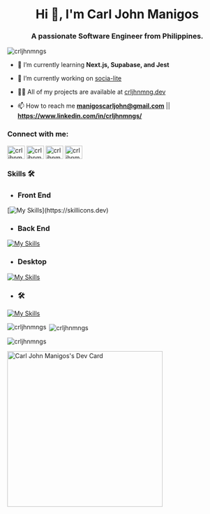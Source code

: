 <h1 align="center">Hi 👋, I'm Carl John Manigos</h1>
<h3 align="center">A passionate Software Engineer from Philippines.</h3>

<p align="left"> <img src="https://komarev.com/ghpvc/?username=crljhnmngs&label=Profile%20views&color=0e75b6&style=flat" alt="crljhnmngs" /> </p>

- 🌱 I’m currently learning **Next.js, Supabase, and Jest**

- 🔭 I’m currently working on [socia-lite](https://github.com/crljhnmngs/socia-lite)

- 👨‍💻 All of my projects are available at [crljhnmng.dev](https://crljhnmng.dev/)

- 📫 How to reach me **manigoscarljohn@gmail.com** || **https://www.linkedin.com/in/crljhnmngs/**

<h3 align="left">Connect with me:</h3>
<p align="left">
<a href="https://twitter.com/crljhnmngs" target="blank"><img align="center" src="https://raw.githubusercontent.com/rahuldkjain/github-profile-readme-generator/master/src/images/icons/Social/twitter.svg" alt="crljhnmngs" height="30" width="40" /></a>
<a href="https://linkedin.com/in/crljhnmngs" target="blank"><img align="center" src="https://raw.githubusercontent.com/rahuldkjain/github-profile-readme-generator/master/src/images/icons/Social/linked-in-alt.svg" alt="crljhnmngs" height="30" width="40" /></a>
<a href="https://fb.com/crljhnmngs" target="blank"><img align="center" src="https://raw.githubusercontent.com/rahuldkjain/github-profile-readme-generator/master/src/images/icons/Social/facebook.svg" alt="crljhnmngs" height="30" width="40" /></a>
<a href="https://www.leetcode.com/crljhnmngs" target="blank"><img align="center" src="https://raw.githubusercontent.com/rahuldkjain/github-profile-readme-generator/master/src/images/icons/Social/leet-code.svg" alt="crljhnmngs" height="30" width="40" /></a>
</p>

<h3> Skills 🛠️</h3> 

- <h3> Front End </h3> 

[![My Skills](https://skillicons.dev/icons?i=react,ts,vite,redux,jest,html,css,js,sass,tailwind,mui,bootstrap,)](https://skillicons.dev)

 - <h3> Back End </h3> 

[![My Skills](https://skillicons.dev/icons?i=express,nodejs,mongodb,dotnet,cs,php,cpp,mysql,firebase)](https://skillicons.dev)

- <h3> Desktop </h3>

[![My Skills](https://skillicons.dev/icons?i=cs,mysql)](https://skillicons.dev)

- <h3> 🛠️</h3> 

[![My Skills](https://skillicons.dev/icons?i=git,npm,postman,vscode,visualstudio)](https://skillicons.dev)



<p><img align="left" src="https://github-readme-stats.vercel.app/api/top-langs?username=crljhnmngs&show_icons=true&locale=en&layout=compact&exclude_repo=yoo&theme=noctis_minimus" alt="crljhnmngs" /></p>

<p>&nbsp;<img align="center" src="https://github-readme-stats.vercel.app/api?username=crljhnmngs&theme=noctis_minimus&show_icons=true&locale=en" alt="crljhnmngs" /></p>

<p><img align="center" src="https://github-readme-streak-stats.herokuapp.com/?user=crljhnmngs&theme=noctis_minimus&" alt="crljhnmngs" /></p>

<a href="https://app.daily.dev/crljhnmngs"><img src="https://api.daily.dev/devcards/v2/7rUNevLkayJ2KBiI7MsCO.png?r=ifl&type=default" width="356" alt="Carl John Manigos's Dev Card"/></a>
